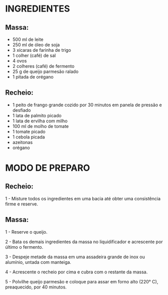 # INGREDIENTES
## Massa:
 - 500 ml de leite
 - 250 ml de óleo de soja
 - 3 xícaras de farinha de trigo
 - 1 colher (café) de sal
 - 4 ovos
 - 2 colheres (café) de fermento
 - 25 g de queijo parmesão ralado
 - 1 pitada de orégano
## Recheio:
 - 1 peito de frango grande cozido por 30 minutos em panela de pressão e desfiado
 - 1 lata de palmito picado
 - 1 lata de ervilha com milho
 - 100 ml de molho de tomate
 - 1 tomate picado
 - 1 cebola picada
 - azeitonas
 - orégano

# MODO DE PREPARO
## Recheio:

 1 - Misture todos os ingredientes em uma bacia até obter uma consistência firme e reserve.

## Massa:

 1 - Reserve o queijo.

 2 - Bata os demais ingredientes da massa no liquidificador e acrescente por último o fermento.

 3 - Despeje metade da massa em uma assadeira grande de inox ou alumínio, untada com manteiga.

 4 - Acrescente o recheio por cima e cubra com o restante da massa.

 5 - Polvilhe queijo parmesão e coloque para assar em forno alto (220° C), preaquecido, por 40 minutos.

